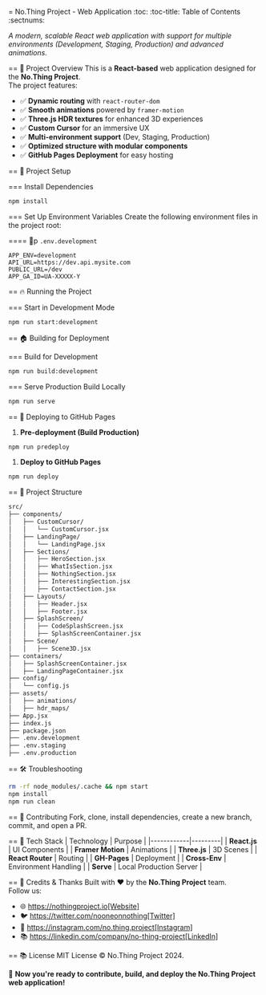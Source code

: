 = No.Thing Project - Web Application
:toc:
:toc-title: Table of Contents
:sectnums:

_A modern, scalable React web application with support for multiple environments (Development, Staging, Production) and advanced animations._

== 📌 Project Overview
This is a **React-based** web application designed for the **No.Thing Project**.  
The project features:
- ✅ **Dynamic routing** with `react-router-dom`
- ✅ **Smooth animations** powered by `framer-motion`
- ✅ **Three.js HDR textures** for enhanced 3D experiences
- ✅ **Custom Cursor** for an immersive UX
- ✅ **Multi-environment support** (Dev, Staging, Production)
- ✅ **Optimized structure with modular components**
- ✅ **GitHub Pages Deployment** for easy hosting

== 🚀 Project Setup

=== Install Dependencies
```bash
npm install
```

=== Set Up Environment Variables
Create the following environment files in the project root:

==== 📌p `.env.development`
```
APP_ENV=development
API_URL=https://dev.api.mysite.com
PUBLIC_URL=/dev
APP_GA_ID=UA-XXXXX-Y
```

== 🔥 Running the Project

=== Start in Development Mode
```bash
npm run start:development
```

== 🏠 Building for Deployment

=== Build for Development
```bash
npm run build:development
```

=== Serve Production Build Locally
```bash
npm run serve
```

== 📄 Deploying to GitHub Pages
1. **Pre-deployment (Build Production)**
```bash
npm run predeploy
```
1. **Deploy to GitHub Pages**
```bash
npm run deploy
```

== 🌿 Project Structure
```bash
src/
├── components/
│   ├── CustomCursor/
│   │   └── CustomCursor.jsx
│   ├── LandingPage/
│   │   └── LandingPage.jsx
│   ├── Sections/
│   │   ├── HeroSection.jsx
│   │   ├── WhatIsSection.jsx
│   │   ├── NothingSection.jsx
│   │   ├── InterestingSection.jsx
│   │   ├── ContactSection.jsx
│   ├── Layouts/
│   │   ├── Header.jsx
│   │   ├── Footer.jsx
│   ├── SplashScreen/
│   │   ├── CodeSplashScreen.jsx
│   │   ├── SplashScreenContainer.jsx
│   ├── Scene/
│   │   ├── Scene3D.jsx
├── containers/
│   ├── SplashScreenContainer.jsx
│   ├── LandingPageContainer.jsx
├── config/
│   └── config.js
├── assets/
│   ├── animations/
│   ├── hdr_maps/
├── App.jsx
├── index.js
├── package.json
├── .env.development
├── .env.staging
├── .env.production
```


== 🛠 Troubleshooting
```bash
rm -rf node_modules/.cache && npm start
npm install
npm run clean
```

== 🚀 Contributing
Fork, clone, install dependencies, create a new branch, commit, and open a PR.

== 🔧 Tech Stack
| Technology | Purpose |
|------------|---------|
| **React.js** | UI Components |
| **Framer Motion** | Animations |
| **Three.js** | 3D Scenes |
| **React Router** | Routing |
| **GH-Pages** | Deployment |
| **Cross-Env** | Environment Handling |
| **Serve** | Local Production Server |

== 🌟 Credits & Thanks
Built with ❤️ by the **No.Thing Project** team.  
Follow us:
- 🌐 https://nothingproject.io[Website]
- 🐦 https://twitter.com/nooneonnothing[Twitter]
- 📸 https://instagram.com/no.thing.project[Instagram]
- 📚 https://linkedin.com/company/no-thing-project[LinkedIn]

== 📚 License
MIT License © No.Thing Project 2024.

🚀 **Now you're ready to contribute, build, and deploy the No.Thing Project web application!**